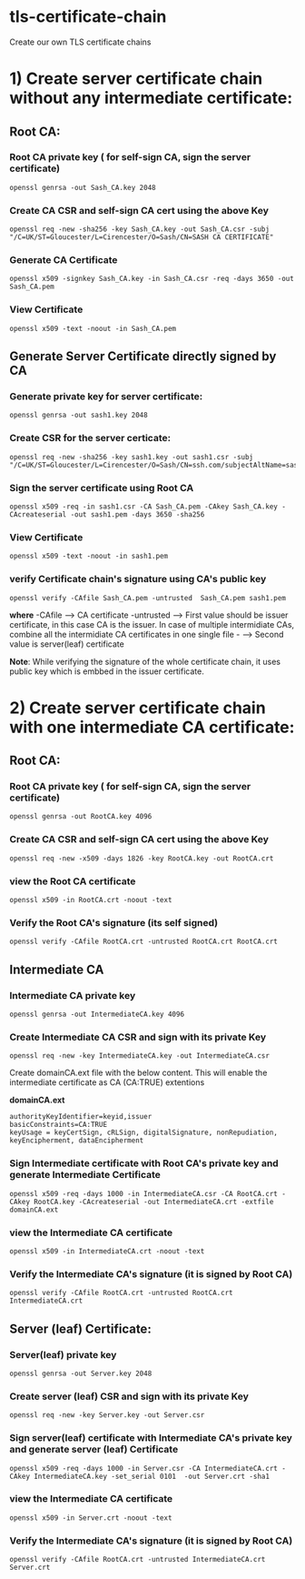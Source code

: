# tls-certificate-chain
Create our own TLS certificate chains

# 1) Create server certificate chain without any intermediate certificate:

   
## Root CA:


### Root CA private key ( for self-sign CA, sign the server certificate)

```
openssl genrsa -out Sash_CA.key 2048

```

### Create CA CSR and self-sign CA cert using the above Key

```
openssl req -new -sha256 -key Sash_CA.key -out Sash_CA.csr -subj "/C=UK/ST=Gloucester/L=Cirencester/O=Sash/CN=SASH CA CERTIFICATE"

```

### Generate CA Certificate

```
openssl x509 -signkey Sash_CA.key -in Sash_CA.csr -req -days 3650 -out Sash_CA.pem

```

### View Certificate

```
openssl x509 -text -noout -in Sash_CA.pem

```

## Generate Server Certificate directly signed by CA

### Generate private key for server certificate:

```
openssl genrsa -out sash1.key 2048

```

### Create CSR for the server certicate:

```
openssl req -new -sha256 -key sash1.key -out sash1.csr -subj "/C=UK/ST=Gloucester/L=Cirencester/O=Sash/CN=ssh.com/subjectAltName=sash1.com"

```

### Sign the server certificate using Root CA

```
openssl x509 -req -in sash1.csr -CA Sash_CA.pem -CAkey Sash_CA.key -CAcreateserial -out sash1.pem -days 3650 -sha256

```

### View Certificate

```
openssl x509 -text -noout -in sash1.pem

```

### verify Certificate chain's signature using CA's public key 

```
openssl verify -CAfile Sash_CA.pem -untrusted  Sash_CA.pem sash1.pem

```
**where** 
  -CAfile --> CA certificate
  -untrusted --> First value should be issuer certificate, in this case CA is the issuer. In case of multiple intermidiate CAs, combine all the 
   intermidiate CA certificates in one single file
       -   --> Second value is server(leaf) certificate

**Note**: While verifying the signature of the whole certificate chain, it uses public key which is embbed in the issuer certificate.


# 2) Create server certificate chain with one intermediate CA certificate:  


## Root CA:


### Root CA private key ( for self-sign CA, sign the server certificate)

```
openssl genrsa -out RootCA.key 4096

```
### Create CA CSR and self-sign CA cert using the above Key

```
openssl req -new -x509 -days 1826 -key RootCA.key -out RootCA.crt

```
### view the Root CA certificate

```
openssl x509 -in RootCA.crt -noout -text

```
### Verify the Root CA's signature (its self signed)

```
openssl verify -CAfile RootCA.crt -untrusted RootCA.crt RootCA.crt

```

## Intermediate  CA


### Intermediate CA private key

```
openssl genrsa -out IntermediateCA.key 4096

```
### Create Intermediate CA CSR and sign with its private Key
```
openssl req -new -key IntermediateCA.key -out IntermediateCA.csr

```
Create domainCA.ext file with the below content. This will enable the intermediate certificate as CA (CA:TRUE) extentions

**domainCA.ext**
```
authorityKeyIdentifier=keyid,issuer
basicConstraints=CA:TRUE
keyUsage = keyCertSign, cRLSign, digitalSignature, nonRepudiation, keyEncipherment, dataEncipherment
```

### Sign Intermediate certificate with Root CA's private key and generate Intermediate Certificate

```
openssl x509 -req -days 1000 -in IntermediateCA.csr -CA RootCA.crt -CAkey RootCA.key -CAcreateserial -out IntermediateCA.crt -extfile domainCA.ext

```
### view the Intermediate CA certificate

```
openssl x509 -in IntermediateCA.crt -noout -text

```
### Verify the Intermediate CA's signature (it is signed by Root CA)

```
openssl verify -CAfile RootCA.crt -untrusted RootCA.crt IntermediateCA.crt

```

## Server (leaf) Certificate:


### Server(leaf) private key

```
openssl genrsa -out Server.key 2048

```
### Create server (leaf) CSR and sign with its private Key
```
openssl req -new -key Server.key -out Server.csr

```

### Sign server(leaf) certificate with Intermediate CA's private key and generate server (leaf) Certificate

```
openssl x509 -req -days 1000 -in Server.csr -CA IntermediateCA.crt -CAkey IntermediateCA.key -set_serial 0101  -out Server.crt -sha1

```
### view the Intermediate CA certificate

```
openssl x509 -in Server.crt -noout -text

```
### Verify the Intermediate CA's signature (it is signed by Root CA)

```
openssl verify -CAfile RootCA.crt -untrusted IntermediateCA.crt Server.crt

```
